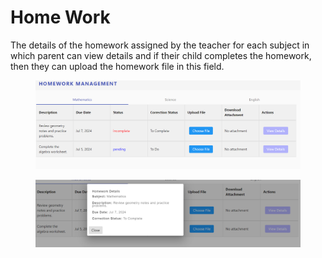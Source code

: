 # Home Work

The details of the homework assigned by the teacher for each subject in which parent can view details and if their child completes the homework, then they can upload the homework file in this field.

<figure><img src=".gitbook/assets/h1.png" alt=""><figcaption></figcaption></figure>

<figure><img src=".gitbook/assets/h2.png" alt=""><figcaption></figcaption></figure>
